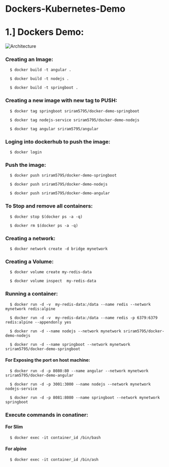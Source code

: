 # Dockers-Kubernetes-Demo



# 1.] Dockers Demo:

![Architecture](https://github.com/sriram5795/Dockers-Kubernetes-Demo/blob/master/Architecture.PNG)

  ### Creating an Image:
```
  $ docker build -t angular .

  $ docker build -t nodejs .

  $ docker build -t springboot .
```
  ### Creating a new image with new tag to PUSH:
```
  $ docker tag springboot sriram5795/docker-demo-springboot

  $ docker tag nodejs-service sriram5795/docker-demo-nodejs

  $ docker tag angular sriram5795/angular
```
  ### Loging into dockerhub to push the image:
```
  $ docker login
```
  ### Push the image:
```
  $ docker push sriram5795/docker-demo-springboot

  $ docker push sriram5795/docker-demo-nodejs

  $ docker push sriram5795/docker-demo-angular
```
  ### To Stop and remove all containers:
```
  $ docker stop $(docker ps -a -q)

  $ docker rm $(docker ps -a -q)
```
  ### Creating a network:
```
  $ docker network create -d bridge mynetwork
```
  ### Creating a Volume:
```
  $ docker volume create my-redis-data

  $ docker volume inspect  my-redis-data
```

  ### Running a container:
```
  $ docker run -d -v  my-redis-data:/data --name redis --network mynetwork redis:alpine

  $ docker run -d -v  my-redis-data:/data --name redis -p 6379:6379 redis:alpine --appendonly yes

  $ docker run -d --name nodejs --network mynetwork sriram5795/docker-demo-nodejs

  $ docker run -d --name springboot --network mynetwork sriram5795/docker-demo-springboot
```
  #### For Exposing the port on host machine:
```  
  $ docker run -d -p 8080:80 --name angular --network mynetwork sriram5795/docker-demo-angular

  $ docker run -d -p 3001:3000 --name nodejs --network mynetwork nodejs-service 

  $ docker run -d -p 8081:8080 --name springboot --network mynetwork springboot
```
  ### Execute commands in conatiner:
  #### For Slim
```
  $ docker exec -it container_id /bin/bash
```
  #### For alpine
```
  $ docker exec -it container_id /bin/ash
```
